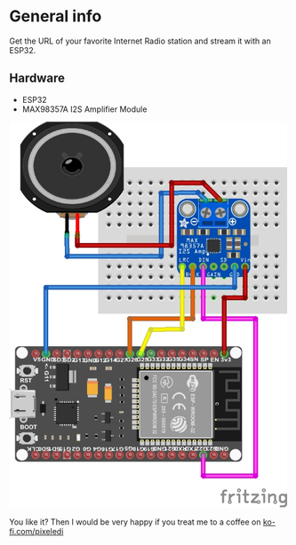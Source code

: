 # General info

Get the URL of your favorite Internet Radio station and stream it with an ESP32.

## Hardware
- ESP32
- MAX98357A I2S Amplifier Module


<img src="https://github.com/pixelEDI/TikTok-Projects/blob/641a6f16354f3849f408de90f6f50fb591a00046/16_I2S_InternetRadio/inetradio_Steckplatine.jpg" width="500">

You like it? Then I would be very happy if you treat me to a coffee on [ko-fi.com/pixeledi](https://www.ko-fi.com/pixeledi)
